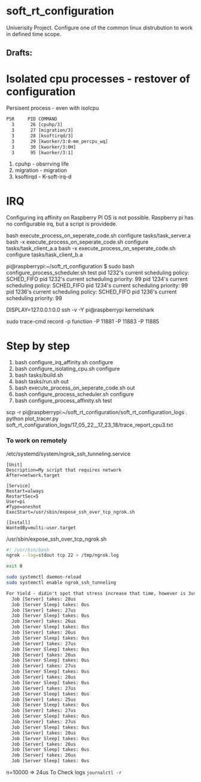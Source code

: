 # soft_rt_configuration
Univerisity Project. Configure one of the common linux distrubution to work in defined time scope. 


## Drafts:

# Isolated cpu processes - restover of configuration
Persisent process - even with isolcpu 
```txt
PSR     PID COMMAND
  3      26 [cpuhp/3]
  3      27 [migration/3]
  3      28 [ksoftirqd/3]
  3      29 [kworker/3:0-mm_percpu_wq]
  3      30 [kworker/3:0H]
  3      95 [kworker/3:1]
```

1. cpuhp     - obsrrving life
1. migration - migration
1. ksoftirqd - K-soft-irq-d

# IRQ
Configuring irq affinity on Raspberry PI OS is not possible. Raspberry pi has no configurable irq, but a script is providede.

bash execute_process_on_seperate_code.sh configure tasks/task_server.a
bash -x execute_process_on_seperate_code.sh configure tasks/task_client_a.a
bash -x execute_process_on_seperate_code.sh configure tasks/task_client_b.a   

pi@raspberrypi:~/soft_rt_configuration $ sudo  bash  configure_process_scheduler.sh test
pid 1232's current scheduling policy: SCHED_FIFO pid 1232's current scheduling priority: 99
pid 1234's current scheduling policy: SCHED_FIFO pid 1234's current scheduling priority: 99
pid 1236's current scheduling policy: SCHED_FIFO pid 1236's current scheduling priority: 99

DISPLAY=127.0.0.1:0.0 ssh -v -Y pi@raspberrypi
kernelshark

sudo trace-cmd record -p function -P 11881 -P 11883 -P 11885

# Step by step
1. bash configure_irq_affinity.sh configure
1. bash configure_isolating_cpu.sh configure
1. bash tasks/build.sh
1. bash tasks/run.sh out
1. bash execute_process_on_seperate_code.sh out
1. bash configure_process_scheduler.sh configure
1. bash configure_process_affinity.sh test


scp -r pi@raspberrypi:~/soft_rt_configuration/soft_rt_configuration_logs .
python plot_tracer.py soft_rt_configuration_logs/17_05_22__17_23_18/trace_report_cpu3.txt

### To work on remotely
/etc/systemd/system/ngrok_ssh_tunneling.service
```shki
[Unit]
Description=My script that requires network
After=network.target

[Service]
Restart=always
RestartSec=5
User=pi
#Type=oneshot
ExecStart=/usr/sbin/expose_ssh_over_tcp_ngrok.sh

[Install]
WantedBy=multi-user.target
```
 /usr/sbin/expose_ssh_over_tcp_ngrok.sh
```sh
#! /usr/bin/bash
ngrok --log=stdout tcp 22 > /tmp/ngrok.log

exit 0
```
```sh
sudo systemctl daemon-reload
sudo systemctl enable ngrok_ssh_tunneling
```

```txt
For Yield - didin't spot that stress increase that time, however is 3us longer than for isolcpus
  Job [Server] takes: 28us
  Job [Server Sleep] takes: 0us
  Job [Server] takes: 27us
  Job [Server Sleep] takes: 0us
  Job [Server] takes: 26us
  Job [Server Sleep] takes: 0us
  Job [Server] takes: 26us
  Job [Server Sleep] takes: 0us
  Job [Server] takes: 27us
  Job [Server Sleep] takes: 0us
  Job [Server] takes: 26us
  Job [Server Sleep] takes: 0us
  Job [Server] takes: 27us
  Job [Server Sleep] takes: 0us
  Job [Server] takes: 28us
  Job [Server Sleep] takes: 0us
  Job [Server] takes: 27us
  Job [Server Sleep] takes: 0us
  Job [Server] takes: 25us
  Job [Server Sleep] takes: 0us
  Job [Server] takes: 27us
  Job [Server Sleep] takes: 0us
  Job [Server] takes: 27us
  Job [Server Sleep] takes: 0us
  Job [Server] takes: 28us
  Job [Server Sleep] takes: 0us
  Job [Server] takes: 26us
  Job [Server Sleep] takes: 0us
  Job [Server] takes: 26us
  Job [Server Sleep] takes: 0us
```
n=10000 => 24us
To Check logs `journalctl -r`
